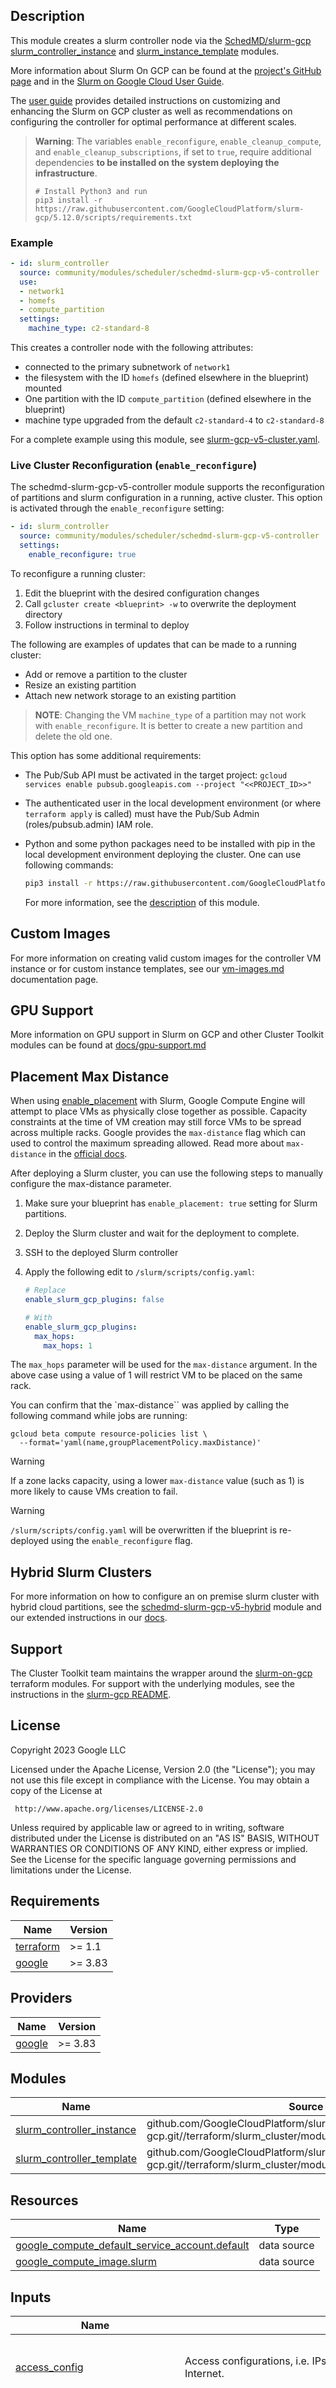 ## Description

This module creates a slurm controller node via the [SchedMD/slurm-gcp]
[slurm\_controller\_instance] and [slurm\_instance\_template] modules.

More information about Slurm On GCP can be found at the
[project's GitHub page][SchedMD/slurm-gcp] and in the
[Slurm on Google Cloud User Guide][slurm-ug].

The [user guide][slurm-ug] provides detailed instructions on customizing and
enhancing the Slurm on GCP cluster as well as recommendations on configuring the
controller for optimal performance at different scales.

> **Warning**: The variables `enable_reconfigure`,
> `enable_cleanup_compute`, and `enable_cleanup_subscriptions`, if set to
> `true`, require additional dependencies **to be installed on the system deploying the infrastructure**.
>
> ```shell
> # Install Python3 and run
> pip3 install -r https://raw.githubusercontent.com/GoogleCloudPlatform/slurm-gcp/5.12.0/scripts/requirements.txt
> ```

[SchedMD/slurm-gcp]: https://github.com/GoogleCloudPlatform/slurm-gcp/tree/5.12.0
[slurm\_controller\_instance]: https://github.com/GoogleCloudPlatform/slurm-gcp/tree/5.12.0/terraform/slurm_cluster/modules/slurm_controller_instance
[slurm\_instance\_template]: https://github.com/GoogleCloudPlatform/slurm-gcp/tree/5.12.0/terraform/slurm_cluster/modules/slurm_instance_template
[slurm-ug]: https://goo.gle/slurm-gcp-user-guide.
[requirements.txt]: https://github.com/GoogleCloudPlatform/slurm-gcp/blob/5.12.0/scripts/requirements.txt
[enable\_cleanup\_compute]: #input\_enable\_cleanup\_compute
[enable\_cleanup\_subscriptions]: #input\_enable\_cleanup\_subscriptions
[enable\_reconfigure]: #input\_enable\_reconfigure

### Example

```yaml
- id: slurm_controller
  source: community/modules/scheduler/schedmd-slurm-gcp-v5-controller
  use:
  - network1
  - homefs
  - compute_partition
  settings:
    machine_type: c2-standard-8
```

This creates a controller node with the following attributes:

* connected to the primary subnetwork of `network1`
* the filesystem with the ID `homefs` (defined elsewhere in the blueprint)
  mounted
* One partition with the ID `compute_partition` (defined elsewhere in the
  blueprint)
* machine type upgraded from the default `c2-standard-4` to `c2-standard-8`

For a complete example using this module, see
[slurm-gcp-v5-cluster.yaml](../../../examples/slurm-gcp-v5-cluster.yaml).

### Live Cluster Reconfiguration (`enable_reconfigure`)

The schedmd-slurm-gcp-v5-controller module supports the reconfiguration of
partitions and slurm configuration in a running, active cluster. This option is
activated through the `enable_reconfigure` setting:

```yaml
- id: slurm_controller
  source: community/modules/scheduler/schedmd-slurm-gcp-v5-controller
  settings:
    enable_reconfigure: true
```

To reconfigure a running cluster:

1. Edit the blueprint with the desired configuration changes
1. Call `gcluster create <blueprint> -w` to overwrite the deployment directory
1. Follow instructions in terminal to deploy

The following are examples of updates that can be made to a running cluster:

* Add or remove a partition to the cluster
* Resize an existing partition
* Attach new network storage to an existing partition

> **NOTE**: Changing the VM `machine_type` of a partition may not work with
> `enable_reconfigure`. It is better to create a new partition and delete the
> old one.

This option has some additional requirements:

* The Pub/Sub API must be activated in the target project:
  `gcloud services enable pubsub.googleapis.com --project "<<PROJECT_ID>>"`
* The authenticated user in the local development environment (or where
  `terraform apply` is called) must have the Pub/Sub Admin (roles/pubsub.admin)
  IAM role.
* Python and some python packages need to be installed with pip in the local
  development environment deploying the cluster. One can use following commands:

  ```bash
  pip3 install -r https://raw.githubusercontent.com/GoogleCloudPlatform/slurm-gcp/5.12.0/scripts/requirements.txt
  ```

  For more information, see the [description][optdeps] of this module.

[optdeps]: https://github.com/GoogleCloudPlatform/slurm-gcp/tree/5.12.0/terraform/slurm_cluster#optional

## Custom Images

For more information on creating valid custom images for the controller VM
instance or for custom instance templates, see our [vm-images.md] documentation
page.

[vm-images.md]: ../../../../docs/vm-images.md#slurm-on-gcp-custom-images

## GPU Support

More information on GPU support in Slurm on GCP and other Cluster Toolkit modules
can be found at [docs/gpu-support.md](../../../../docs/gpu-support.md)

## Placement Max Distance

When using
[enable_placement](../../compute/schedmd-slurm-gcp-v5-partition/README.md#input_enable_placement)
with Slurm, Google Compute Engine will attempt to place VMs as physically close
together as possible. Capacity constraints at the time of VM creation may still
force VMs to be spread across multiple racks. Google provides the `max-distance`
flag which can used to control the maximum spreading allowed. Read more about
`max-distance` in the
[official docs](https://cloud.google.com/compute/docs/instances/use-compact-placement-policies
).

After deploying a Slurm cluster, you can use the following steps to manually
configure the max-distance parameter.

1. Make sure your blueprint has `enable_placement: true` setting for Slurm
   partitions.
2. Deploy the Slurm cluster and wait for the deployment to complete.
3. SSH to the deployed Slurm controller
4. Apply the following edit to `/slurm/scripts/config.yaml`:

    ```yaml
    # Replace
    enable_slurm_gcp_plugins: false

    # With
    enable_slurm_gcp_plugins:
      max_hops:
        max_hops: 1
    ```

The `max_hops` parameter will be used for the `max-distance` argument. In the
above case using a value of 1 will restrict VM to be placed on the same rack.

You can confirm that the `max-distance`` was applied by calling the following
command while jobs are running:

```shell
gcloud beta compute resource-policies list \
  --format='yaml(name,groupPlacementPolicy.maxDistance)'
```

> [!WARNING]
> If a zone lacks capacity, using a lower `max-distance` value (such as 1) is
> more likely to cause VMs creation to fail.

<!---->

> [!WARNING]
> `/slurm/scripts/config.yaml` will be overwritten if the blueprint is
> re-deployed using the `enable_reconfigure` flag.

## Hybrid Slurm Clusters
For more information on how to configure an on premise slurm cluster with hybrid
cloud partitions, see the [schedmd-slurm-gcp-v5-hybrid] module and our
extended instructions in our [docs](../../../../docs/hybrid-slurm-cluster/).

[schedmd-slurm-gcp-v5-hybrid]: ../schedmd-slurm-gcp-v5-hybrid/README.md

## Support
The Cluster Toolkit team maintains the wrapper around the [slurm-on-gcp] terraform
modules. For support with the underlying modules, see the instructions in the
[slurm-gcp README][slurm-gcp-readme].

[slurm-on-gcp]: https://github.com/GoogleCloudPlatform/slurm-gcp
[slurm-gcp-readme]: https://github.com/GoogleCloudPlatform/slurm-gcp#slurm-on-google-cloud-platform

## License

<!-- BEGINNING OF PRE-COMMIT-TERRAFORM DOCS HOOK -->
Copyright 2023 Google LLC

Licensed under the Apache License, Version 2.0 (the "License");
you may not use this file except in compliance with the License.
You may obtain a copy of the License at

     http://www.apache.org/licenses/LICENSE-2.0

Unless required by applicable law or agreed to in writing, software
distributed under the License is distributed on an "AS IS" BASIS,
WITHOUT WARRANTIES OR CONDITIONS OF ANY KIND, either express or implied.
See the License for the specific language governing permissions and
limitations under the License.

## Requirements

| Name | Version |
|------|---------|
| <a name="requirement_terraform"></a> [terraform](#requirement\_terraform) | >= 1.1 |
| <a name="requirement_google"></a> [google](#requirement\_google) | >= 3.83 |

## Providers

| Name | Version |
|------|---------|
| <a name="provider_google"></a> [google](#provider\_google) | >= 3.83 |

## Modules

| Name | Source | Version |
|------|--------|---------|
| <a name="module_slurm_controller_instance"></a> [slurm\_controller\_instance](#module\_slurm\_controller\_instance) | github.com/GoogleCloudPlatform/slurm-gcp.git//terraform/slurm_cluster/modules/slurm_controller_instance | 5.12.0 |
| <a name="module_slurm_controller_template"></a> [slurm\_controller\_template](#module\_slurm\_controller\_template) | github.com/GoogleCloudPlatform/slurm-gcp.git//terraform/slurm_cluster/modules/slurm_instance_template | 5.12.0 |

## Resources

| Name | Type |
|------|------|
| [google_compute_default_service_account.default](https://registry.terraform.io/providers/hashicorp/google/latest/docs/data-sources/compute_default_service_account) | data source |
| [google_compute_image.slurm](https://registry.terraform.io/providers/hashicorp/google/latest/docs/data-sources/compute_image) | data source |

## Inputs

| Name | Description | Type | Default | Required |
|------|-------------|------|---------|:--------:|
| <a name="input_access_config"></a> [access\_config](#input\_access\_config) | Access configurations, i.e. IPs via which the VM instance can be accessed via the Internet. | <pre>list(object({<br/>    nat_ip       = string<br/>    network_tier = string<br/>  }))</pre> | `[]` | no |
| <a name="input_additional_disks"></a> [additional\_disks](#input\_additional\_disks) | List of maps of disks. | <pre>list(object({<br/>    disk_name    = string<br/>    device_name  = string<br/>    disk_type    = string<br/>    disk_size_gb = number<br/>    disk_labels  = map(string)<br/>    auto_delete  = bool<br/>    boot         = bool<br/>  }))</pre> | `[]` | no |
| <a name="input_allow_automatic_updates"></a> [allow\_automatic\_updates](#input\_allow\_automatic\_updates) | If false, disables automatic system package updates on the created instances.  This feature is<br/>only available on supported images (or images derived from them).  For more details, see<br/>https://cloud.google.com/compute/docs/instances/create-hpc-vm#disable_automatic_updates | `bool` | `true` | no |
| <a name="input_can_ip_forward"></a> [can\_ip\_forward](#input\_can\_ip\_forward) | Enable IP forwarding, for NAT instances for example. | `bool` | `false` | no |
| <a name="input_cgroup_conf_tpl"></a> [cgroup\_conf\_tpl](#input\_cgroup\_conf\_tpl) | Slurm cgroup.conf template file path. | `string` | `null` | no |
| <a name="input_cloud_parameters"></a> [cloud\_parameters](#input\_cloud\_parameters) | cloud.conf options. | <pre>object({<br/>    no_comma_params = bool<br/>    resume_rate     = number<br/>    resume_timeout  = number<br/>    suspend_rate    = number<br/>    suspend_timeout = number<br/>  })</pre> | <pre>{<br/>  "no_comma_params": false,<br/>  "resume_rate": 0,<br/>  "resume_timeout": 300,<br/>  "suspend_rate": 0,<br/>  "suspend_timeout": 300<br/>}</pre> | no |
| <a name="input_cloudsql"></a> [cloudsql](#input\_cloudsql) | Use this database instead of the one on the controller.<br/>  server\_ip : Address of the database server.<br/>  user      : The user to access the database as.<br/>  password  : The password, given the user, to access the given database. (sensitive)<br/>  db\_name   : The database to access. | <pre>object({<br/>    server_ip = string<br/>    user      = string<br/>    password  = string # sensitive<br/>    db_name   = string<br/>  })</pre> | `null` | no |
| <a name="input_compute_startup_script"></a> [compute\_startup\_script](#input\_compute\_startup\_script) | Startup script used by the compute VMs. | `string` | `""` | no |
| <a name="input_compute_startup_scripts_timeout"></a> [compute\_startup\_scripts\_timeout](#input\_compute\_startup\_scripts\_timeout) | The timeout (seconds) applied to the compute\_startup\_script. If<br/>any script exceeds this timeout, then the instance setup process is considered<br/>failed and handled accordingly.<br/><br/>NOTE: When set to 0, the timeout is considered infinite and thus disabled. | `number` | `300` | no |
| <a name="input_controller_startup_script"></a> [controller\_startup\_script](#input\_controller\_startup\_script) | Startup script used by the controller VM. | `string` | `""` | no |
| <a name="input_controller_startup_scripts_timeout"></a> [controller\_startup\_scripts\_timeout](#input\_controller\_startup\_scripts\_timeout) | The timeout (seconds) applied to the controller\_startup\_script. If<br/>any script exceeds this timeout, then the instance setup process is considered<br/>failed and handled accordingly.<br/><br/>NOTE: When set to 0, the timeout is considered infinite and thus disabled. | `number` | `300` | no |
| <a name="input_deployment_name"></a> [deployment\_name](#input\_deployment\_name) | Name of the deployment. | `string` | n/a | yes |
| <a name="input_disable_controller_public_ips"></a> [disable\_controller\_public\_ips](#input\_disable\_controller\_public\_ips) | If set to false. The controller will have a random public IP assigned to it. Ignored if access\_config is set. | `bool` | `true` | no |
| <a name="input_disable_default_mounts"></a> [disable\_default\_mounts](#input\_disable\_default\_mounts) | Disable default global network storage from the controller<br/>- /usr/local/etc/slurm<br/>- /etc/munge<br/>- /home<br/>- /apps<br/>Warning: If these are disabled, the slurm etc and munge dirs must be added<br/>manually, or some other mechanism must be used to synchronize the slurm conf<br/>files and the munge key across the cluster. | `bool` | `false` | no |
| <a name="input_disable_smt"></a> [disable\_smt](#input\_disable\_smt) | Disables Simultaneous Multi-Threading (SMT) on instance. | `bool` | `true` | no |
| <a name="input_disk_auto_delete"></a> [disk\_auto\_delete](#input\_disk\_auto\_delete) | Whether or not the boot disk should be auto-deleted. | `bool` | `true` | no |
| <a name="input_disk_labels"></a> [disk\_labels](#input\_disk\_labels) | Labels specific to the boot disk. These will be merged with var.labels. | `map(string)` | `{}` | no |
| <a name="input_disk_size_gb"></a> [disk\_size\_gb](#input\_disk\_size\_gb) | Boot disk size in GB. | `number` | `50` | no |
| <a name="input_disk_type"></a> [disk\_type](#input\_disk\_type) | Boot disk type. | `string` | `"pd-ssd"` | no |
| <a name="input_enable_bigquery_load"></a> [enable\_bigquery\_load](#input\_enable\_bigquery\_load) | Enable loading of cluster job usage into big query. | `bool` | `false` | no |
| <a name="input_enable_cleanup_compute"></a> [enable\_cleanup\_compute](#input\_enable\_cleanup\_compute) | Enables automatic cleanup of compute nodes and resource policies (e.g.<br/>placement groups) managed by this module, when cluster is destroyed.<br/><br/>NOTE: Requires Python and pip packages listed at the following link:<br/>https://github.com/GoogleCloudPlatform/slurm-gcp/blob/3979e81fc5e4f021b5533a23baa474490f4f3614/scripts/requirements.txt<br/><br/>*WARNING*: Toggling this may impact the running workload. Deployed compute nodes<br/>may be destroyed and their jobs will be requeued. | `bool` | `false` | no |
| <a name="input_enable_cleanup_subscriptions"></a> [enable\_cleanup\_subscriptions](#input\_enable\_cleanup\_subscriptions) | Enables automatic cleanup of pub/sub subscriptions managed by this module, when<br/>cluster is destroyed.<br/><br/>NOTE: Requires Python and pip packages listed at the following link:<br/>https://github.com/GoogleCloudPlatform/slurm-gcp/blob/3979e81fc5e4f021b5533a23baa474490f4f3614/scripts/requirements.txt<br/><br/>*WARNING*: Toggling this may temporarily impact var.enable\_reconfigure behavior. | `bool` | `false` | no |
| <a name="input_enable_confidential_vm"></a> [enable\_confidential\_vm](#input\_enable\_confidential\_vm) | Enable the Confidential VM configuration. Note: the instance image must support option. | `bool` | `false` | no |
| <a name="input_enable_devel"></a> [enable\_devel](#input\_enable\_devel) | Enables development mode. Not for production use. | `bool` | `false` | no |
| <a name="input_enable_external_prolog_epilog"></a> [enable\_external\_prolog\_epilog](#input\_enable\_external\_prolog\_epilog) | Automatically enable a script that will execute prolog and epilog scripts<br/>shared under /opt/apps from the controller to compute nodes. | `bool` | `false` | no |
| <a name="input_enable_oslogin"></a> [enable\_oslogin](#input\_enable\_oslogin) | Enables Google Cloud os-login for user login and authentication for VMs.<br/>See https://cloud.google.com/compute/docs/oslogin | `bool` | `true` | no |
| <a name="input_enable_reconfigure"></a> [enable\_reconfigure](#input\_enable\_reconfigure) | Enables automatic Slurm reconfiguration when Slurm configuration changes (e.g.<br/>slurm.conf.tpl, partition details). Compute instances and resource policies<br/>(e.g. placement groups) will be destroyed to align with new configuration.<br/>NOTE: Requires Python and Google Pub/Sub API.<br/>*WARNING*: Toggling this will impact the running workload. Deployed compute nodes<br/>will be destroyed and their jobs will be requeued. | `bool` | `false` | no |
| <a name="input_enable_shielded_vm"></a> [enable\_shielded\_vm](#input\_enable\_shielded\_vm) | Enable the Shielded VM configuration. Note: the instance image must support option. | `bool` | `false` | no |
| <a name="input_enable_slurm_gcp_plugins"></a> [enable\_slurm\_gcp\_plugins](#input\_enable\_slurm\_gcp\_plugins) | Enables calling hooks in scripts/slurm\_gcp\_plugins during cluster resume and suspend. | `any` | `false` | no |
| <a name="input_epilog_scripts"></a> [epilog\_scripts](#input\_epilog\_scripts) | List of scripts to be used for Epilog. Programs for the slurmd to execute<br/>on every node when a user's job completes.<br/>See https://slurm.schedmd.com/slurm.conf.html#OPT_Epilog. | <pre>list(object({<br/>    filename = string<br/>    content  = string<br/>  }))</pre> | `[]` | no |
| <a name="input_gpu"></a> [gpu](#input\_gpu) | DEPRECATED: use var.guest\_accelerator | <pre>object({<br/>    type  = string<br/>    count = number<br/>  })</pre> | `null` | no |
| <a name="input_guest_accelerator"></a> [guest\_accelerator](#input\_guest\_accelerator) | List of the type and count of accelerator cards attached to the instance. | <pre>list(object({<br/>    type  = string,<br/>    count = number<br/>  }))</pre> | `[]` | no |
| <a name="input_instance_image"></a> [instance\_image](#input\_instance\_image) | Defines the image that will be used in the Slurm controller VM instance.<br/><br/>Expected Fields:<br/>name: The name of the image. Mutually exclusive with family.<br/>family: The image family to use. Mutually exclusive with name.<br/>project: The project where the image is hosted.<br/><br/>For more information on creating custom images that comply with Slurm on GCP<br/>see the "Slurm on GCP Custom Images" section in docs/vm-images.md. | `map(string)` | <pre>{<br/>  "family": "slurm-gcp-5-12-hpc-centos-7",<br/>  "project": "schedmd-slurm-public"<br/>}</pre> | no |
| <a name="input_instance_image_custom"></a> [instance\_image\_custom](#input\_instance\_image\_custom) | A flag that designates that the user is aware that they are requesting<br/>to use a custom and potentially incompatible image for this Slurm on<br/>GCP module.<br/><br/>If the field is set to false, only the compatible families and project<br/>names will be accepted.  The deployment will fail with any other image<br/>family or name.  If set to true, no checks will be done.<br/><br/>See: https://goo.gle/hpc-slurm-images | `bool` | `false` | no |
| <a name="input_instance_template"></a> [instance\_template](#input\_instance\_template) | Self link to a custom instance template. If set, other VM definition<br/>variables such as machine\_type and instance\_image will be ignored in favor<br/>of the provided instance template.<br/><br/>For more information on creating custom images for the instance template<br/>that comply with Slurm on GCP see the "Slurm on GCP Custom Images" section<br/>in docs/vm-images.md. | `string` | `null` | no |
| <a name="input_labels"></a> [labels](#input\_labels) | Labels, provided as a map. | `map(string)` | `{}` | no |
| <a name="input_login_startup_scripts_timeout"></a> [login\_startup\_scripts\_timeout](#input\_login\_startup\_scripts\_timeout) | The timeout (seconds) applied to the login startup script. If<br/>any script exceeds this timeout, then the instance setup process is considered<br/>failed and handled accordingly.<br/><br/>NOTE: When set to 0, the timeout is considered infinite and thus disabled. | `number` | `300` | no |
| <a name="input_machine_type"></a> [machine\_type](#input\_machine\_type) | Machine type to create. | `string` | `"c2-standard-4"` | no |
| <a name="input_metadata"></a> [metadata](#input\_metadata) | Metadata, provided as a map. | `map(string)` | `{}` | no |
| <a name="input_min_cpu_platform"></a> [min\_cpu\_platform](#input\_min\_cpu\_platform) | Specifies a minimum CPU platform. Applicable values are the friendly names of<br/>CPU platforms, such as Intel Haswell or Intel Skylake. See the complete list:<br/>https://cloud.google.com/compute/docs/instances/specify-min-cpu-platform | `string` | `null` | no |
| <a name="input_network_ip"></a> [network\_ip](#input\_network\_ip) | DEPRECATED: Use `static_ips` variable to assign an internal static ip address. | `string` | `null` | no |
| <a name="input_network_self_link"></a> [network\_self\_link](#input\_network\_self\_link) | Network to deploy to. Either network\_self\_link or subnetwork\_self\_link must be specified. | `string` | `null` | no |
| <a name="input_network_storage"></a> [network\_storage](#input\_network\_storage) | An array of network attached storage mounts to be configured on all instances. | <pre>list(object({<br/>    server_ip             = string,<br/>    remote_mount          = string,<br/>    local_mount           = string,<br/>    fs_type               = string,<br/>    mount_options         = string,<br/>    client_install_runner = map(string)<br/>    mount_runner          = map(string)<br/>  }))</pre> | `[]` | no |
| <a name="input_on_host_maintenance"></a> [on\_host\_maintenance](#input\_on\_host\_maintenance) | Instance availability Policy. | `string` | `"MIGRATE"` | no |
| <a name="input_partition"></a> [partition](#input\_partition) | Cluster partitions as a list. | <pre>list(object({<br/>    compute_list = list(string)<br/>    partition = object({<br/>      enable_job_exclusive    = bool<br/>      enable_placement_groups = bool<br/>      network_storage = list(object({<br/>        server_ip     = string<br/>        remote_mount  = string<br/>        local_mount   = string<br/>        fs_type       = string<br/>        mount_options = string<br/>      }))<br/>      partition_conf    = map(string)<br/>      partition_feature = string<br/>      partition_name    = string<br/>      partition_nodes = map(object({<br/>        access_config = list(object({<br/>          network_tier = string<br/>        }))<br/>        bandwidth_tier         = string<br/>        node_count_dynamic_max = number<br/>        node_count_static      = number<br/>        enable_spot_vm         = bool<br/>        group_name             = string<br/>        instance_template      = string<br/>        maintenance_interval   = string<br/>        node_conf              = map(string)<br/>        reservation_name       = string<br/>        spot_instance_config = object({<br/>          termination_action = string<br/>        })<br/>      }))<br/>      partition_startup_scripts_timeout = number<br/>      subnetwork                        = string<br/>      zone_policy_allow                 = list(string)<br/>      zone_policy_deny                  = list(string)<br/>      zone_target_shape                 = string<br/>    })<br/>  }))</pre> | `[]` | no |
| <a name="input_preemptible"></a> [preemptible](#input\_preemptible) | Allow the instance to be preempted. | `bool` | `false` | no |
| <a name="input_project_id"></a> [project\_id](#input\_project\_id) | Project ID to create resources in. | `string` | n/a | yes |
| <a name="input_prolog_scripts"></a> [prolog\_scripts](#input\_prolog\_scripts) | List of scripts to be used for Prolog. Programs for the slurmd to execute<br/>whenever it is asked to run a job step from a new job allocation.<br/>See https://slurm.schedmd.com/slurm.conf.html#OPT_Prolog. | <pre>list(object({<br/>    filename = string<br/>    content  = string<br/>  }))</pre> | `[]` | no |
| <a name="input_region"></a> [region](#input\_region) | Region where the instances should be created. | `string` | `null` | no |
| <a name="input_service_account"></a> [service\_account](#input\_service\_account) | Service account to attach to the controller instance. If not set, the<br/>default compute service account for the given project will be used with the<br/>"https://www.googleapis.com/auth/cloud-platform" scope. | <pre>object({<br/>    email  = string<br/>    scopes = set(string)<br/>  })</pre> | `null` | no |
| <a name="input_shielded_instance_config"></a> [shielded\_instance\_config](#input\_shielded\_instance\_config) | Shielded VM configuration for the instance. Note: not used unless<br/>enable\_shielded\_vm is 'true'.<br/>  enable\_integrity\_monitoring : Compare the most recent boot measurements to the<br/>  integrity policy baseline and return a pair of pass/fail results depending on<br/>  whether they match or not.<br/>  enable\_secure\_boot : Verify the digital signature of all boot components, and<br/>  halt the boot process if signature verification fails.<br/>  enable\_vtpm : Use a virtualized trusted platform module, which is a<br/>  specialized computer chip you can use to encrypt objects like keys and<br/>  certificates. | <pre>object({<br/>    enable_integrity_monitoring = bool<br/>    enable_secure_boot          = bool<br/>    enable_vtpm                 = bool<br/>  })</pre> | <pre>{<br/>  "enable_integrity_monitoring": true,<br/>  "enable_secure_boot": true,<br/>  "enable_vtpm": true<br/>}</pre> | no |
| <a name="input_slurm_cluster_name"></a> [slurm\_cluster\_name](#input\_slurm\_cluster\_name) | Cluster name, used for resource naming and slurm accounting. If not provided it will default to the first 8 characters of the deployment name (removing any invalid characters). | `string` | `null` | no |
| <a name="input_slurm_conf_tpl"></a> [slurm\_conf\_tpl](#input\_slurm\_conf\_tpl) | Slurm slurm.conf template file path. | `string` | `null` | no |
| <a name="input_slurmdbd_conf_tpl"></a> [slurmdbd\_conf\_tpl](#input\_slurmdbd\_conf\_tpl) | Slurm slurmdbd.conf template file path. | `string` | `null` | no |
| <a name="input_source_image"></a> [source\_image](#input\_source\_image) | DEPRECATED: Use `instance_image` instead. | `string` | `null` | no |
| <a name="input_source_image_family"></a> [source\_image\_family](#input\_source\_image\_family) | DEPRECATED: Use `instance_image` instead. | `string` | `null` | no |
| <a name="input_source_image_project"></a> [source\_image\_project](#input\_source\_image\_project) | DEPRECATED: Use `instance_image` instead. | `string` | `null` | no |
| <a name="input_static_ips"></a> [static\_ips](#input\_static\_ips) | List of static IPs for VM instances. | `list(string)` | `[]` | no |
| <a name="input_subnetwork_project"></a> [subnetwork\_project](#input\_subnetwork\_project) | The project that subnetwork belongs to. | `string` | `null` | no |
| <a name="input_subnetwork_self_link"></a> [subnetwork\_self\_link](#input\_subnetwork\_self\_link) | Subnet to deploy to. Either network\_self\_link or subnetwork\_self\_link must be specified. | `string` | `null` | no |
| <a name="input_tags"></a> [tags](#input\_tags) | Network tag list. | `list(string)` | `[]` | no |
| <a name="input_zone"></a> [zone](#input\_zone) | Zone where the instances should be created. If not specified, instances will be<br/>spread across available zones in the region. | `string` | `null` | no |

## Outputs

| Name | Description |
|------|-------------|
| <a name="output_cloud_logging_filter"></a> [cloud\_logging\_filter](#output\_cloud\_logging\_filter) | Cloud Logging filter to cluster errors. |
| <a name="output_controller_instance_id"></a> [controller\_instance\_id](#output\_controller\_instance\_id) | The server-assigned unique identifier of the controller compute instance. |
| <a name="output_pubsub_topic"></a> [pubsub\_topic](#output\_pubsub\_topic) | Cluster Pub/Sub topic. |
<!-- END OF PRE-COMMIT-TERRAFORM DOCS HOOK -->
